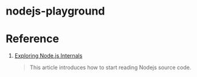 # nodejs-playground


# Reference

1. [Exploring Node.js Internals](https://www.smashingmagazine.com/2020/04/nodejs-internals/)

    > This article introduces how to start reading Nodejs source code.
